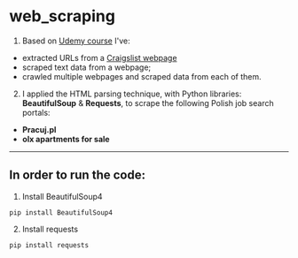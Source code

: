 # web_scraping
1. Based on [Udemy course](https://www.udemy.com/course/web-scraping-python-tutorial/) I've:
- extracted URLs from a [Craigslist webpage](https://boston.craigslist.org/search/sof)
- scraped text data from a webpage;
 - crawled multiple webpages and scraped data from each of them.
 
2. I applied the HTML parsing technique, with  Python libraries: **BeautifulSoup** & **Requests**, to scrape the following Polish job search portals: 
- **Pracuj.pl**
- **olx apartments for sale**

_____________________________________________


## In order to run the code: 
1. Install BeautifulSoup4
```
pip install BeautifulSoup4
```
2. Install requests
```
pip install requests
```

